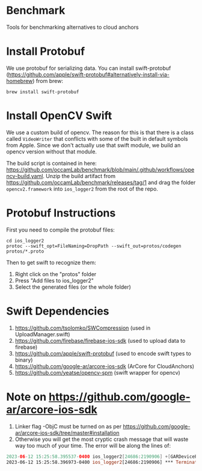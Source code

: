 # Benchmark
Tools for benchmarking alternatives to cloud anchors

# Install Protobuf
We use protobuf for serializing data. You can install swift-protobuf (https://github.com/apple/swift-protobuf#alternatively-install-via-homebrew) from brew: 
```
brew install swift-protobuf
```

# Install OpenCV Swift
We use a custom build of opencv. The reason for this is that there is a class called ```VideoWriter``` that conflicts with some of the built in default symbols from Apple. Since we don't actually use that swift module, we build an opencv version without that module. 

The build script is contained in here: https://github.com/occamLab/benchmark/blob/main/.github/workflows/opencv-build.yaml. Unzip the build artifact from https://github.com/occamLab/benchmark/releases/tag/1 and drag the folder ```opencv2.framework``` into ```ios_logger2``` from the root of the repo. 

# Protobuf Instructions
First you need to compile the protobuf files: 
```
cd ios_logger2
protoc --swift_opt=FileNaming=DropPath --swift_out=protos/codegen protos/*.proto
```
Then to get swift to recognize them: 
  1) Right click on the "protos" folder 
  2) Press "Add files to ios_logger2" 
  3) Select the generated files (or the whole folder)

# Swift Dependencies 
1) https://github.com/tsolomko/SWCompression (used in UploadManager.swift)
2) https://github.com/firebase/firebase-ios-sdk (used to upload data to firebase)
3) https://github.com/apple/swift-protobuf (used to encode swift types to binary) 
4) https://github.com/google-ar/arcore-ios-sdk (ArCore for CloudAnchors)
5) https://github.com/yeatse/opencv-spm (swift wrapper for opencv)

# Note on https://github.com/google-ar/arcore-ios-sdk
1) Linker flag -ObjC must be turned on as per https://github.com/google-ar/arcore-ios-sdk/tree/master#installation
2) Otherwise you will get the most cryptic crash message that will waste way too much of your time. The error will be along the lines of: 
```swift
2023-06-12 15:25:58.395537-0400 ios_logger2[24686:2190906] +[GARDeviceProfile profileForIdentifier:osVersion:configurationManager:]: unrecognized selector sent to class 0x104ecf820
2023-06-12 15:25:58.396973-0400 ios_logger2[24686:2190906] *** Terminating app due to uncaught exception 'NSInvalidArgumentException', reason: '+[GARDeviceProfile profileForIdentifier:osVersion:configurationManager:]: unrecognized selector sent to class 0x104ecf820'
```
